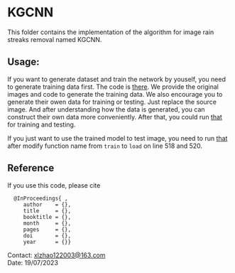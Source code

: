 # KGCNN

This folder contains the implementation of the algorithm for image rain streaks removal named KGCNN.

## Usage:
If you want to generate dataset and train the network by youself, you need to generate training data first. The code is [there](https://github.com/zhaoxile/KGCNN/blob/master/data_generation/generate_data.py).
We provide the original images and code to generate the training data.
We also encourage you to generate their owen data for training or testing. 
Just replace the source image. 
And after understanding how the data is generated, you can construct their own data more conveniently.
After that, you could run [that](https://github.com/zhaoxile/KGCNN/blob/master/demo.py) for training and testing.

If you just want to use the trained model to test image, you need to run [that](https://github.com/zhaoxile/KGCNN/blob/master/demo.py) after modify function name from `train` to `load` on line 518 and 520.



## Reference

If you use this code, please cite

      @InProceedings{ ,
         author    = {},
         title     = {},
         booktitle = {},
         month     = {},
         pages     = {},
         doi       = {},
         year      = {}}

Contact: xlzhao122003@163.com\
Date: 19/07/2023
